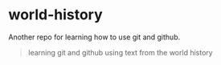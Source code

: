 # world-history
Another repo for learning how to use git and github.

> learning git and github using text from the world history